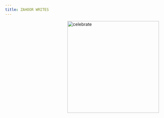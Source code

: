 ```yaml
---
title: ZAHOOR WRITES
---
```


<img src=https://octodex.github.com/images/constructocat2.jpg alt=celebrate width=300 align=right>


